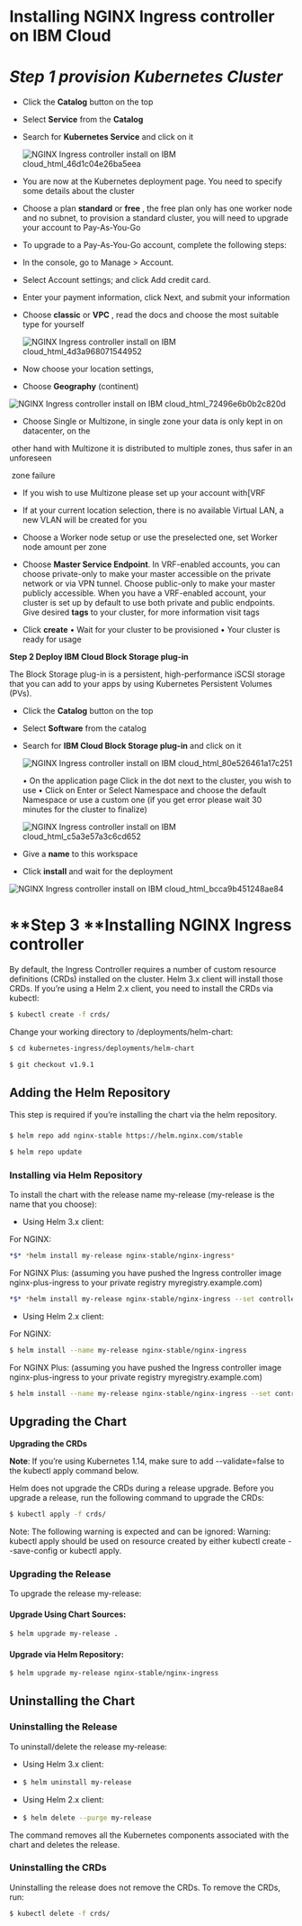# Installing NGINX Ingress controller on IBM Cloud

# *Step 1 provision Kubernetes Cluster* 

- Click the **Catalog** button on the top

- Select **Service** from the **Catalog**

- Search for **Kubernetes Service** and click on it

  ![NGINX Ingress controller install on IBM cloud_html_46d1c04e26ba5eea](https://user-images.githubusercontent.com/5286796/106413417-02bd3080-6470-11eb-8975-df01d2db26fb.png)

- You are now at the Kubernetes deployment page. You need to specify some details about the cluster

- Choose a plan **standard** or **free** , the free plan only has one worker node and no subnet, to provision a standard cluster, you will need to upgrade your account to Pay-As-You-Go

- To upgrade to a Pay-As-You-Go account, complete the following steps:

- In the console, go to Manage > Account.

- Select Account settings; and click Add credit card.

- Enter your payment information, click Next, and submit your information

- Choose **classic** or **VPC** , read the docs and choose the most suitable type for yourself

  ![NGINX Ingress controller install on IBM cloud_html_4d3a968071544952](https://user-images.githubusercontent.com/5286796/106413412-005ad680-6470-11eb-909b-607149b4ca9a.png)

- Now choose your location settings,

- Choose **Geography** (continent)

![NGINX Ingress controller install on IBM cloud_html_72496e6b0b2c820d](https://user-images.githubusercontent.com/5286796/106413409-fe911300-646f-11eb-88ef-f5862350480d.png)

-   Choose 	Single or Multizone, in single zone your data is only kept in on 	datacenter, on the

​      other hand with Multizone it is distributed to multiple zones, thus safer in an unforeseen

​      zone failure

- If you wish to use Multizone please set up your account with[VRF

- If at your current location selection, there is no available Virtual LAN, a new VLAN will be created for you
- Choose a Worker node setup or use the preselected one, set Worker node amount per zone
- Choose **Master Service Endpoint**. In VRF-enabled accounts, you can choose private-only to make your master accessible on the private network or via VPN tunnel. Choose public-only to make your master publicly accessible. When you have a VRF-enabled account, your cluster is set up by default to use both private and public endpoints.
   Give desired **tags** to your cluster, for more information visit tags
- Click **create**
   • Wait for your cluster to be provisioned
   • Your cluster is ready for usage

**Step 2 Deploy IBM Cloud Block Storage plug-in**

The Block Storage plug-in is a persistent, high-performance iSCSI storage that you can add to your apps by using Kubernetes Persistent Volumes (PVs).

- Click the **Catalog** button on the top

- Select **Software** from the catalog

- Search for **IBM Cloud Block Storage plug-in** and click on it
  
   ![NGINX Ingress controller install on IBM cloud_html_80e526461a17c251](https://user-images.githubusercontent.com/5286796/106413402-fd5fe600-646f-11eb-8218-804df318df48.png)
   
   • On the application page Click in the dot next to the cluster, you wish to use
   • Click on Enter or Select Namespace and choose the default Namespace or use a custom one (if you get error please wait 30 minutes for the cluster to finalize)
   
   ![NGINX Ingress controller install on IBM cloud_html_c5a3e57a3c6cd652](https://user-images.githubusercontent.com/5286796/106413398-fc2eb900-646f-11eb-9cfb-72d7c56425cf.png)
   
- Give a **name** to this workspace

- Click **install** and wait for the deployment

![NGINX Ingress controller install on IBM cloud_html_bcca9b451248ae84](https://user-images.githubusercontent.com/5286796/106413391-fa64f580-646f-11eb-9103-741f32b89b6b.png)

# **Step 3 **Installing **NGINX Ingress controller**

By default, the Ingress Controller requires a number of custom resource definitions (CRDs) installed on the cluster. Helm 3.x client will install those CRDs. If you’re using a Helm 2.x client, you need to install the CRDs via kubectl:

```sh
$ kubectl create -f crds/
```

Change your working directory to /deployments/helm-chart:

```sh
$ cd kubernetes-ingress/deployments/helm-chart

$ git checkout v1.9.1
```



##    

## **Adding the Helm Repository**

This step is required if you’re installing the chart via the helm repository.

###  

```sh
$ helm repo add nginx-stable https://helm.nginx.com/stable

$ helm repo update
```

### **Installing via Helm Repository**

To install the chart with the release name my-release (my-release is the name that you choose):

- Using Helm 3.x client:

For NGINX:

```sh
*$* *helm install my-release nginx-stable/nginx-ingress*
```

For NGINX Plus: (assuming you have pushed the Ingress controller image nginx-plus-ingress to your private registry myregistry.example.com)

```sh
*$* *helm install my-release nginx-stable/nginx-ingress --set controller.image.repository**=**myregistry.example.com/nginx-plus-ingress --set controller.nginxplus**=**true*
```

- Using Helm 2.x client:

For NGINX:

```sh
$ helm install --name my-release nginx-stable/nginx-ingress
```

For NGINX Plus: (assuming you have pushed the Ingress controller image nginx-plus-ingress to your private registry myregistry.example.com)

```sh
$ helm install --name my-release nginx-stable/nginx-ingress --set controller.image.repository=myregistry.example.com/ng
```

## **Upgrading the Chart**


 **Upgrading the CRDs**

**Note**: If you’re using Kubernetes 1.14, make sure to add --validate=false to the kubectl apply command below.

Helm does not upgrade the CRDs during a release upgrade. Before you upgrade a release, run the following command to upgrade the CRDs:

```sh
$ kubectl apply -f crds/
```



Note: The following warning is expected and can be ignored: Warning: kubectl apply should be used on resource created by either kubectl create --save-config or kubectl apply.

###  

### **Upgrading the Release**

To upgrade the release my-release:

#### **Upgrade Using Chart Sources:**

####  

```sh
$ helm upgrade my-release .
```

#### **Upgrade via Helm Repository:**

```sh
$ helm upgrade my-release nginx-stable/nginx-ingress
```

##  **Uninstalling the Chart**



### **Uninstalling the Release**

To uninstall/delete the release my-release:

- Using Helm 3.x client:

- ```sh
  $ helm uninstall my-release
  ```

- Using Helm 2.x client:

- ```sh
  $ helm delete --purge my-release
  ```

  

The command removes all the Kubernetes components associated with the chart and deletes the release.

### **Uninstalling the CRDs**

Uninstalling the release does not remove the CRDs. To remove the CRDs, run:

```sh
$ kubectl delete -f crds/
```


 